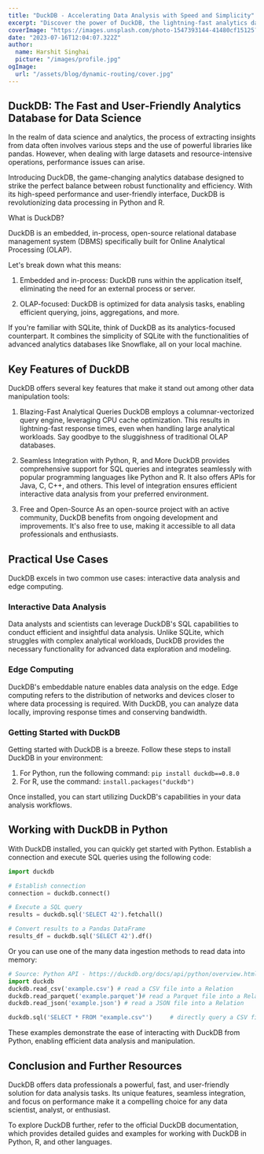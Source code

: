 ```yaml
---
title: "DuckDB - Accelerating Data Analysis with Speed and Simplicity"
excerpt: "Discover the power of DuckDB, the lightning-fast analytics database for Python and R. Explore its unique features, seamless integration, and exceptional performance in handling large datasets."
coverImage: "https://images.unsplash.com/photo-1547393144-41480cf15125?ixlib=rb-4.0.3&ixid=M3wxMjA3fDB8MHxwaG90by1wYWdlfHx8fGVufDB8fHx8fA%3D%3D&auto=format&fit=crop&w=1201&q=80"
date: "2023-07-16T12:04:07.322Z"
author:
  name: Harshit Singhai
  picture: "/images/profile.jpg"
ogImage:
  url: "/assets/blog/dynamic-routing/cover.jpg"
---
```


## DuckDB: The Fast and User-Friendly Analytics Database for Data Science

In the realm of data science and analytics, the process of extracting insights from data often involves various steps and the use of powerful libraries like pandas. However, when dealing with large datasets and resource-intensive operations, performance issues can arise.

Introducing DuckDB, the game-changing analytics database designed to strike the perfect balance between robust functionality and efficiency. With its high-speed performance and user-friendly interface, DuckDB is revolutionizing data processing in Python and R.

What is DuckDB?

DuckDB is an embedded, in-process, open-source relational database management system (DBMS) specifically built for Online Analytical Processing (OLAP).

Let's break down what this means:

1. Embedded and in-process: DuckDB runs within the application itself, eliminating the need for an external process or server.

2. OLAP-focused: DuckDB is optimized for data analysis tasks, enabling efficient querying, joins, aggregations, and more.

If you're familiar with SQLite, think of DuckDB as its analytics-focused counterpart. It combines the simplicity of SQLite with the functionalities of advanced analytics databases like Snowflake, all on your local machine.

## Key Features of DuckDB

DuckDB offers several key features that make it stand out among other data manipulation tools:

1. Blazing-Fast Analytical Queries
   DuckDB employs a columnar-vectorized query engine, leveraging CPU cache optimization. This results in lightning-fast response times, even when handling large analytical workloads. Say goodbye to the sluggishness of traditional OLAP databases.

2. Seamless Integration with Python, R, and More
   DuckDB provides comprehensive support for SQL queries and integrates seamlessly with popular programming languages like Python and R. It also offers APIs for Java, C, C++, and others. This level of integration ensures efficient interactive data analysis from your preferred environment.

3. Free and Open-Source
   As an open-source project with an active community, DuckDB benefits from ongoing development and improvements. It's also free to use, making it accessible to all data professionals and enthusiasts.

## Practical Use Cases

DuckDB excels in two common use cases: interactive data analysis and edge computing.

### Interactive Data Analysis

Data analysts and scientists can leverage DuckDB's SQL capabilities to conduct efficient and insightful data analysis. Unlike SQLite, which struggles with complex analytical workloads, DuckDB provides the necessary functionality for advanced data exploration and modeling.

### Edge Computing

DuckDB's embeddable nature enables data analysis on the edge. Edge computing refers to the distribution of networks and devices closer to where data processing is required. With DuckDB, you can analyze data locally, improving response times and conserving bandwidth.

### Getting Started with DuckDB

Getting started with DuckDB is a breeze. Follow these steps to install DuckDB in your environment:

1. For Python, run the following command: `pip install duckdb==0.8.0`
2. For R, use the command: `install.packages("duckdb")`

Once installed, you can start utilizing DuckDB's capabilities in your data analysis workflows.

## Working with DuckDB in Python

With DuckDB installed, you can quickly get started with Python. Establish a connection and execute SQL queries using the following code:

```python
import duckdb

# Establish connection
connection = duckdb.connect()

# Execute a SQL query
results = duckdb.sql('SELECT 42').fetchall()

# Convert results to a Pandas DataFrame
results_df = duckdb.sql('SELECT 42').df()

```

Or you can use one of the many data ingestion methods to read data into memory:

```python
# Source: Python API - https://duckdb.org/docs/api/python/overview.html
import duckdb
duckdb.read_csv('example.csv') # read a CSV file into a Relation
duckdb.read_parquet('example.parquet')# read a Parquet file into a Relation
duckdb.read_json('example.json') # read a JSON file into a Relation

duckdb.sql('SELECT * FROM "example.csv"')     # directly query a CSV file
```

These examples demonstrate the ease of interacting with DuckDB from Python, enabling efficient data analysis and manipulation.

## Conclusion and Further Resources

DuckDB offers data professionals a powerful, fast, and user-friendly solution for data analysis tasks. Its unique features, seamless integration, and focus on performance make it a compelling choice for any data scientist, analyst, or enthusiast.

To explore DuckDB further, refer to the official DuckDB documentation, which provides detailed guides and examples for working with DuckDB in Python, R, and other languages.
